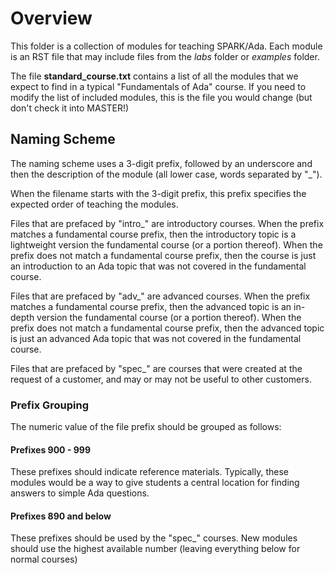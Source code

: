 # Overview

This folder is a collection of modules for teaching SPARK/Ada. Each module 
is an RST file that may include files from the *labs* folder or *examples*
folder.

The file **standard_course.txt** contains a list of all the modules that
we expect to find in a typical "Fundamentals of Ada" course. If you need
to modify the list of included modules, this is the file you would change
(but don't check it into MASTER!)

## Naming Scheme

The naming scheme uses a 3-digit prefix, followed by an underscore and
then the description of the module (all lower case, words
separated by "\_").

When the filename starts with the 3-digit prefix, this prefix specifies
the expected order of teaching the modules.

Files that are prefaced by "intro_" are introductory courses. When the prefix
matches a fundamental course prefix, then the introductory topic is a lightweight
version the fundamental course (or a portion thereof).
When the prefix does not match a fundamental course prefix, then the
course is just an introduction to an Ada topic that was not covered in
the fundamental course.

Files that are prefaced by "adv_" are advanced courses. When the prefix
matches a fundamental course prefix, then the advanced topic is an
in-depth version the fundamental course (or a portion thereof).
When the prefix does not match a fundamental course prefix, then the
advanced topic is just an advanced Ada topic that was not covered in
the fundamental course.

Files that are prefaced by "spec_" are courses that were created at
the request of a customer, and may or may not be useful to other customers.

### Prefix Grouping

The numeric value of the file prefix should be grouped as follows:

#### Prefixes 900 - 999

These prefixes should indicate reference materials. Typically, these modules would be a
way to give students a central location for finding answers to simple Ada questions.

#### Prefixes 890 and below

These prefixes should be used by the "spec_" courses. New modules should use the
highest available number (leaving everything below for normal courses)

